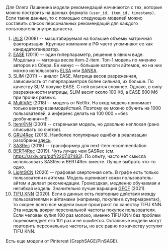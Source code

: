 Для Олега Лашинина модели рекомендаций начинаются с тех, которые можно построить на данных формата `(user_id, item_id, timestamp)`. Если такие данные, то с помощью следующих моделей можно составить список персональных рекомендаций для каждого пользователя внутри датасета.
1. [iALS](https://www.researchgate.net/profile/Yifan-Hu-25/publication/220765111_Collaborative_Filtering_for_Implicit_Feedback_Datasets/links/0912f509c579ddd954000000/Collaborative-Filtering-for-Implicit-Feedback-Datasets.pdf) (2008) -- масштабируемая на большие объемы матричная факторизация. Крупные компании в РФ часто упоминают ее как кандидатогенератор.
2. [EASE](https://arxiv.org/pdf/1905.03375) (2019) -- один гиперпараметр, решение в явном виде. Моделька -- матрица весов item-2-item. Топ-1 модель по мнению авторов из Сбера. Ее минус -- большие каталоги айтемов, но на них можно использовать [ELSA](https://web.archive.org/web/20220920175938id_/https://dl.acm.org/doi/pdf/10.1145/3523227.3551482) или [SANSA](https://dl.acm.org/doi/abs/10.1145/3604915.3608827).
3. SLIM (2011) -- аналог EASE. Матрица весов разреженная, зависимость от гиперпараметров более сильная, их больше. По качеству SLIM похуже EASE. С ней возится сложнее. Однако, в силу разреженности матрицы, SLIM весит около 100 Кб, а EASE 600 Мб при прочих равных.
4. [MultiVAE](https://dl.acm.org/doi/pdf/10.1145/3178876.3186150) (2018) -- модель от Netflix. На вход модель принимает только вектор взаимодействий. Поэтому ее можно обучить на 1000 пользователей, а инференс делать на 100 000 ==без дообучения==!!!
5. [ItemKNN](https://citeseerx.ist.psu.edu/document?repid=rep1&type=pdf&doi=46a4c108f8ff7bde72a4dc57579f560222c2d53a) (2001) -- старенькая модель, но довольно неплохая (рано списывать со счетов).
6. [GRU4Rec](https://arxiv.org/abs/1511.06939) (2015). Наиболее популярные ошибки в реализации разобраны [здесь](https://arxiv.org/pdf/2307.14956).
7. [SASRec](https://arxiv.org/pdf/1808.09781) (2018) -- трансформер для next-item recommendation.
8. [BERT4Rec](http://ofey.me/papers/BERT4Rec.pdf) (2019). Чуть лучше чем SASRec (см. https://arxiv.org/pdf/2207.07483). По опыту, часто нет смысла использовать SASRec и BERT4Rec вместе. Лучше выбрать что-то одно.
9. [LightGCN](https://arxiv.org/pdf/2002.02126) (2020) -- графовая сверточная сеть. В графе есть только пользователи и айтемы. Модель оценивает связи пользователь-айтем и делает рекомендации. Громоздкая, медленно обучаемая и негибкая модель. Значительно лучше вариация [GFCF](https://arxiv.org/pdf/2108.07567) (2021).
10. [TIFU KNN](https://arxiv.org/pdf/2006.00556) (2020). Если в данных есть повторные действия между пользователями и айтамами (например, покупки в супермаркетах), то скорее всего все модели выше проиграют по качеству TIFU KNN. Эта модель вокруг персональной частоты покупок пользователя. Если человек купил 100 раз молоко, именно TIFU KNN без проблем порекомендует его 101 раз и не ошибется. Остальные модели могут повторить персональные частоты, но все равно по качеству уступят TIFU KNN. 

Есть еще модели от Pinterest (GraphSAGE/PinSAGE).
